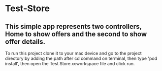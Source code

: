 # Test-Store
## This simple app represents two controllers, Home to show offers and the second to show offer details.
To run this project clone it to your mac device and go to the project directory by adding the path after cd command on terminal, then type 'pod install', then open the Test Store.xcworkspace file and click run.
